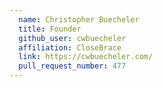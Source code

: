 ```yaml
---
  name: Christopher Buecheler
  title: Founder
  github_user: cwbuecheler
  affiliation: CloseBrace
  link: https://cwbuecheler.com/
  pull_request_number: 477
---
```

